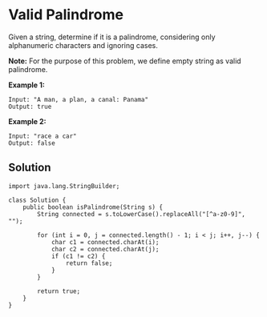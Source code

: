# Valid Palindrome

Given a string, determine if it is a palindrome, considering only alphanumeric characters and ignoring cases.

**Note:** For the purpose of this problem, we define empty string as valid palindrome.

**Example 1:**

```
Input: "A man, a plan, a canal: Panama"
Output: true
```

**Example 2:**

```
Input: "race a car"
Output: false
```

## Solution

```
import java.lang.StringBuilder;

class Solution {
    public boolean isPalindrome(String s) {
        String connected = s.toLowerCase().replaceAll("[^a-z0-9]", "");
        
        for (int i = 0, j = connected.length() - 1; i < j; i++, j--) {
            char c1 = connected.charAt(i);
            char c2 = connected.charAt(j);
            if (c1 != c2) {
                return false;
            }
        }
        
        return true;
    }
}
```



